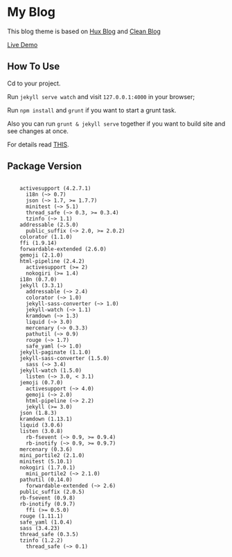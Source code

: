 # My Blog

This blog theme is based on [Hux Blog](https://github.com/Huxpro/huxpro.github.io) and [Clean Blog](https://startbootstrap.com/template-overviews/clean-blog/)

[Live Demo](https://12g0p20xy.github.io)

## How To Use

Cd to your project.

Run `jekyll serve watch` and visit `127.0.0.1:4000` in your browser;

Run `npm install` and `grunt` if you want to start a grunt task.

Also you can run `grunt & jekyll serve` together if you want to build site and see changes at once.

For details read [THIS](http://12g0p20xy.github.io/2017/01/04/jekyll/).

## Package Version

<code>
    activesupport (4.2.7.1)
      i18n (~> 0.7)
      json (~> 1.7, >= 1.7.7)
      minitest (~> 5.1)
      thread_safe (~> 0.3, >= 0.3.4)
      tzinfo (~> 1.1)
    addressable (2.5.0)
      public_suffix (~> 2.0, >= 2.0.2)
    colorator (1.1.0)
    ffi (1.9.14)
    forwardable-extended (2.6.0)
    gemoji (2.1.0)
    html-pipeline (2.4.2)
      activesupport (>= 2)
      nokogiri (>= 1.4)
    i18n (0.7.0)
    jekyll (3.3.1)
      addressable (~> 2.4)
      colorator (~> 1.0)
      jekyll-sass-converter (~> 1.0)
      jekyll-watch (~> 1.1)
      kramdown (~> 1.3)
      liquid (~> 3.0)
      mercenary (~> 0.3.3)
      pathutil (~> 0.9)
      rouge (~> 1.7)
      safe_yaml (~> 1.0)
    jekyll-paginate (1.1.0)
    jekyll-sass-converter (1.5.0)
      sass (~> 3.4)
    jekyll-watch (1.5.0)
      listen (~> 3.0, < 3.1)
    jemoji (0.7.0)
      activesupport (~> 4.0)
      gemoji (~> 2.0)
      html-pipeline (~> 2.2)
      jekyll (>= 3.0)
    json (1.8.3)
    kramdown (1.13.1)
    liquid (3.0.6)
    listen (3.0.8)
      rb-fsevent (~> 0.9, >= 0.9.4)
      rb-inotify (~> 0.9, >= 0.9.7)
    mercenary (0.3.6)
    mini_portile2 (2.1.0)
    minitest (5.10.1)
    nokogiri (1.7.0.1)
      mini_portile2 (~> 2.1.0)
    pathutil (0.14.0)
      forwardable-extended (~> 2.6)
    public_suffix (2.0.5)
    rb-fsevent (0.9.8)
    rb-inotify (0.9.7)
      ffi (>= 0.5.0)
    rouge (1.11.1)
    safe_yaml (1.0.4)
    sass (3.4.23)
    thread_safe (0.3.5)
    tzinfo (1.2.2)
      thread_safe (~> 0.1)
</code>